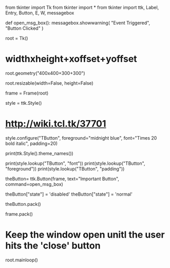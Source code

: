 from tkinter import Tk
from tkinter import *
from tkinter import ttk, Label, Entry, Button, E, W, messagebox

def open_msg_box():
    messagebox.showwarning(
        "Event Triggered",
        "Button Clicked"
    )

root = Tk()

# widthxheight+xoffset+yoffset
root.geometry("400x400+300+300")

root.resizable(width=False, height=False)

frame = Frame(root)

style = ttk.Style()

# http://wiki.tcl.tk/37701

style.configure("TButton",
foreground="midnight blue",
font="Times 20 bold italic",
padding=20)

print(ttk.Style().theme_names())

print(style.lookup("TButton", "font"))
print(style.lookup("TButton", "foreground"))
print(style.lookup("TButton", "padding"))

theButton= ttk.Button(frame,
text="Important Button",
command=open_msg_box)

theButton["state"] = 'disabled'
theButton["state"] = 'normal'

theButton.pack()

frame.pack()

# Keep the window open unitl the user hits the 'close' button
root.mainloop()
